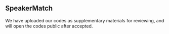 ## SpeakerMatch

We have uploaded our codes as supplementary materials for reviewing, and will open the codes public after accepted.
